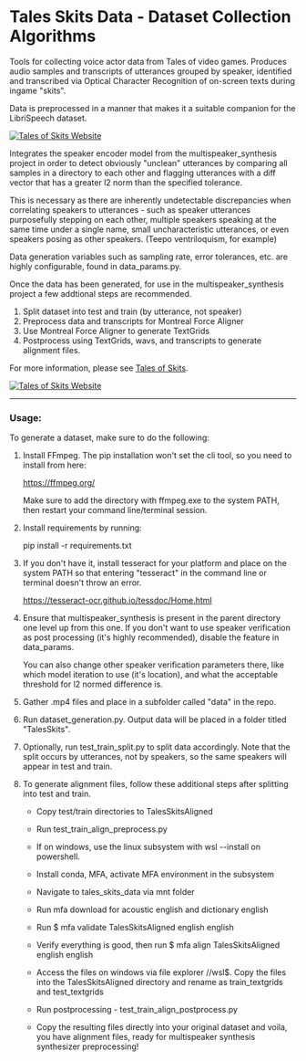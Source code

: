 
# Tales Skits Data - Dataset Collection Algorithms

Tools for collecting voice actor data from Tales of video games. Produces audio samples and transcripts of utterances grouped by speaker, identified and transcribed via Optical Character Recognition of on-screen texts during ingame "skits".

Data is preprocessed in a manner that makes it a suitable companion for the LibriSpeech dataset.

[![Tales of Skits Website](https://i.imgur.com/A7HdMCQ.png "Tales of Skits Website")](http://talesofskits.com/)

Integrates the speaker encoder model from the multispeaker_synthesis project in order to detect obviously "unclean" utterances by comparing all samples in a directory to each other and flagging utterances with a diff vector that has a greater l2 norm than the specified tolerance. 

This is necessary as there are inherently undetectable discrepancies when correlating speakers to utterances - such as speaker utterances purposefully stepping on each other, multiple speakers speaking at the same time under a single name, small uncharacteristic utterances, or even speakers posing as other speakers. (Teepo ventriloquism, for example) 

Data generation variables such as sampling rate, error tolerances, etc. are highly configurable, found in data_params.py.

Once the data has been generated, for use in the multispeaker_synthesis project a few addtional steps are recommended. 

1. Split dataset into test and train (by utterance, not speaker)
2. Preprocess data and transcripts for Montreal Force Aligner
3. Use Montreal Force Aligner to generate TextGrids
4. Postprocess using TextGrids, wavs, and transcripts to generate alignment files. 

For more information, please see [Tales of Skits](http://talesofskits.com/).

[![Tales of Skits Website](https://i.imgur.com/9HlmT9X.png "Tales of Skits Website")](http://talesofskits.com/)

---

### Usage:

To generate a dataset, make sure to do the following:

1. Install FFmpeg. The pip installation won't set the cli tool, so you need to install from here:

   https://ffmpeg.org/

   Make sure to add the directory with ffmpeg.exe to the system PATH, then restart your command line/terminal session.

2. Install requirements by running:

   pip install -r requirements.txt

3. If you don't have it, install tesseract for your platform and place on the system PATH so that entering "tesseract" in the command line or terminal doesn't throw an error. 

   https://tesseract-ocr.github.io/tessdoc/Home.html

4. Ensure that multispeaker_synthesis is present in the parent directory one level up from this one. If you don't want to use speaker verification as post processing (it's highly recommended), disable the feature in data_params. 

   You can also change other speaker verification parameters there, like which model iteration to use (it's location), and what the acceptable threshold for l2 normed difference is. 

5. Gather .mp4 files and place in a subfolder called "data" in the repo.

6. Run dataset_generation.py. Output data will be placed in a folder titled "TalesSkits".

7. Optionally, run test_train_split.py to split data accordingly. Note that the split occurs by utterances, not by speakers, so the same speakers will appear in test and train.

8. To generate alignment files, follow these additional steps after 
   splitting into test and train.

   - Copy test/train directories to TalesSkitsAligned

   - Run test_train_align_preprocess.py

   - If on windows, use the linux subsystem with wsl --install on powershell.

   - Install conda, MFA, activate MFA environment in the subsystem

   - Navigate to tales_skits_data via mnt folder

   - Run mfa download for acoustic english and dictionary english

   - Run $ mfa validate TalesSkitsAligned english english

   - Verify everything is good, then run $ mfa align TalesSkitsAligned english english
   
   - Access the files on windows via file explorer //wsl$. Copy the files into the TalesSkitsAligned directory and rename as train_textgrids and test_textgrids

   - Run postprocessing - test_train_align_postprocess.py

   - Copy the resulting files directly into your original dataset and voila, you have alignment files, ready for multispeaker synthesis synthesizer preprocessing! 